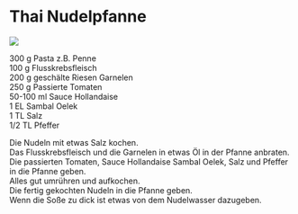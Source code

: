 # Thai Nudelpfanne

![](https://radiatortwo.github.io/rezepte/pics/thai_nudeln.jpg)

300 g Pasta z.B. Penne\
100 g Flusskrebsfleisch\
200 g geschälte Riesen Garnelen\
250 g Passierte Tomaten\
50-100 ml Sauce Hollandaise\
1 EL Sambal Oelek\
1 TL Salz\
1/2 TL Pfeffer

Die Nudeln mit etwas Salz kochen.\
Das Flusskrebsfleisch und die Garnelen in etwas Öl in der Pfanne anbraten.\
Die passierten Tomaten, Sauce Hollandaise Sambal Oelek, Salz und Pfeffer in die Pfanne geben.\
Alles gut umrühren und aufkochen.\
Die fertig gekochten Nudeln in die Pfanne geben.\
Wenn die Soße zu dick ist etwas von dem Nudelwasser dazugeben.